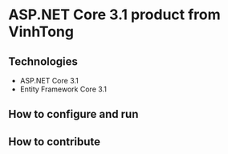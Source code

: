 # ASP.NET Core 3.1 product from VinhTong
## Technologies
- ASP.NET Core 3.1
- Entity Framework Core 3.1
## How to configure and run
## How to contribute
